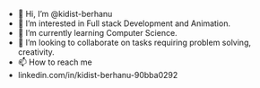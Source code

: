 - 👋 Hi, I’m @kidist-berhanu
- 👀 I’m interested in Full stack Development and Animation.
- 🌱 I’m currently learning Computer Science.
- 💞️ I’m looking to collaborate on tasks requiring problem solving, creativity.
- 📫 How to reach me 
- linkedin.com/in/kidist-berhanu-90bba0292

<!---
kidist-berhanu/kidist-berhanu is a ✨ special ✨ repository because its `README.md` (this file) appears on your GitHub profile.
You can click the Preview link to take a look at your changes.
--->
